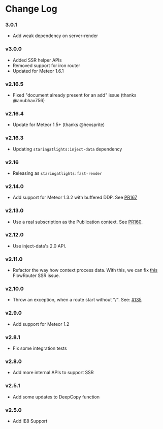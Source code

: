 # Change Log

### 3.0.1

* Add weak dependency on server-render

### v3.0.0

* Added SSR helper APIs
* Removed support for iron router
* Updated for Meteor 1.6.1

### v2.16.5

* Fixed "document already present for an add" issue (thanks @anubhav756)

### v2.16.4

* Update for Meteor 1.5+ (thanks @hexsprite)

### v2.16.3

* Updating `staringatlights:inject-data` dependency

### v2.16

* Releasing as `staringatlights:fast-render`

### v2.14.0

* Add support for Meteor 1.3.2 with buffered DDP. See [PR167](https://github.com/kadirahq/fast-render/pull/167)

### v2.13.0

* Use a real subscription as the Publication context. See [PR160](https://github.com/kadirahq/fast-render/pull/160).

### v2.12.0

* Use inject-data's 2.0 API.

### v2.11.0

* Refactor the way how context process data. With this, we can fix [this](https://github.com/kadirahq/flow-router/issues/431) FlowRouter SSR issue.

### v2.10.0

* Throw an exception, when a route start without "/". See: [#135](https://github.com/meteorhacks/fast-render/pull/135)

### v2.9.0

* Add support for Meteor 1.2

### v2.8.1

* Fix some integration tests

### v2.8.0

* Add more internal APIs to support SSR

### v2.5.1

* Add some updates to DeepCopy function

### v2.5.0

* Add IE8 Support
